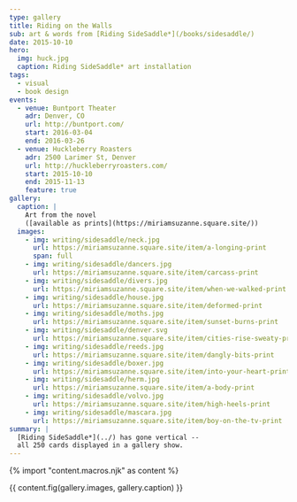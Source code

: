 ```yaml
---
type: gallery
title: Riding on the Walls
sub: art & words from [Riding SideSaddle*](/books/sidesaddle/)
date: 2015-10-10
hero:
  img: huck.jpg
  caption: Riding SideSaddle* art installation
tags:
  - visual
  - book design
events:
  - venue: Buntport Theater
    adr: Denver, CO
    url: http://buntport.com/
    start: 2016-03-04
    end: 2016-03-26
  - venue: Huckleberry Roasters
    adr: 2500 Larimer St, Denver
    url: http://huckleberryroasters.com/
    start: 2015-10-10
    end: 2015-11-13
    feature: true
gallery:
  caption: |
    Art from the novel
    ([available as prints](https://miriamsuzanne.square.site/))
  images:
    - img: writing/sidesaddle/neck.jpg
      url: https://miriamsuzanne.square.site/item/a-longing-print
      span: full
    - img: writing/sidesaddle/dancers.jpg
      url: https://miriamsuzanne.square.site/item/carcass-print
    - img: writing/sidesaddle/divers.jpg
      url: https://miriamsuzanne.square.site/item/when-we-walked-print
    - img: writing/sidesaddle/house.jpg
      url: https://miriamsuzanne.square.site/item/deformed-print
    - img: writing/sidesaddle/moths.jpg
      url: https://miriamsuzanne.square.site/item/sunset-burns-print
    - img: writing/sidesaddle/denver.svg
      url: https://miriamsuzanne.square.site/item/cities-rise-sweaty-print
    - img: writing/sidesaddle/reeds.jpg
      url: https://miriamsuzanne.square.site/item/dangly-bits-print
    - img: writing/sidesaddle/boxer.jpg
      url: https://miriamsuzanne.square.site/item/into-your-heart-print
    - img: writing/sidesaddle/herm.jpg
      url: https://miriamsuzanne.square.site/item/a-body-print
    - img: writing/sidesaddle/volvo.jpg
      url: https://miriamsuzanne.square.site/item/high-heels-print
    - img: writing/sidesaddle/mascara.jpg
      url: https://miriamsuzanne.square.site/item/boy-on-the-tv-print
summary: |
  [Riding SideSaddle*](../) has gone vertical --
  all 250 cards displayed in a gallery show.
---
```

{% import "content.macros.njk" as content %}

{{ content.fig(gallery.images, gallery.caption) }}
